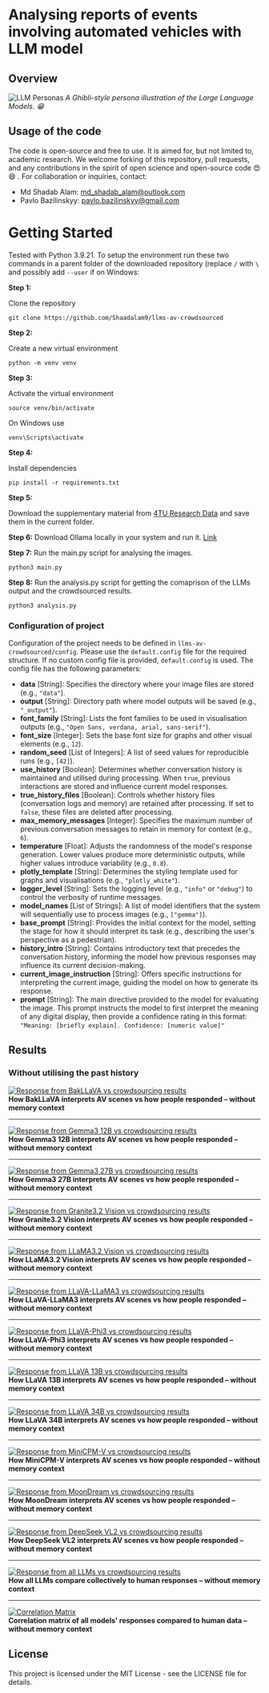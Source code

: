 # Analysing reports of events involving automated vehicles with LLM model


## Overview
![LLM Personas](figures/LLMs_personas.png)
*A Ghibli-style persona illustration of the Large Language Models. 😁*

## Usage of the code
The code is open-source and free to use. It is aimed for, but not limited to, academic research. We welcome forking of this repository, pull requests, and any contributions in the spirit of open science and open-source code 😍😄 .
For collaboration or inquiries, contact:

- Md Shadab Alam: [md_shadab_alam@outlook.com](mailto:md_shadab_alam@outlook.com)  
- Pavlo Bazilinskyy: [pavlo.bazilinskyy@gmail.com](mailto:pavlo.bazilinskyy@gmail.com)


# Getting Started
Tested with Python 3.9.21. To setup the environment run these two commands in a parent folder of the downloaded repository (replace `/` with `\` and possibly add `--user` if on Windows:

**Step 1:**

Clone the repository
```command line
git clone https://github.com/Shaadalam9/llms-av-crowdsourced
```

**Step 2:**

Create a new virtual environment
```command line
python -m venv venv
```

**Step 3:**

Activate the virtual environment
```command line
source venv/bin/activate
```

On Windows use
```command line
venv\Scripts\activate
```

**Step 4:**

Install dependencies
```command line
pip install -r requirements.txt
```

**Step 5:**

Download the supplementary material from [4TU Research Data](xxxx) and save them in the current folder.

**Step 6:**
Download Ollama locally in your system and run it. [Link](https://ollama.com/)

**Step 7:**
Run the main.py script for analysing the images.
```command line
python3 main.py
```

**Step 8:**
Run the analysis.py script for getting the comaprison of the LLMs output and the crowdsourced results.
```command line
python3 analysis.py
```


### Configuration of project

Configuration of the project needs to be defined in `llms-av-crowdsourced/config`. Please use the `default.config` file for the required structure. If no custom config file is provided, `default.config` is used. The config file has the following parameters:

- **data** [String]: Specifies the directory where your image files are stored (e.g., `"data"`).
- **output** [String]: Directory path where model outputs will be saved (e.g., `"_output"`).
- **font_family** [String]: Lists the font families to be used in visualisation outputs (e.g., `"Open Sans, verdana, arial, sans-serif"`).
- **font_size** [Integer]: Sets the base font size for graphs and other visual elements (e.g., `12`).
- **random_seed** [List of Integers]: A list of seed values for reproducible runs (e.g., `[42]`).
- **use_history** [Boolean]: Determines whether conversation history is maintained and utilised during processing. When `true`, previous interactions are stored and influence current model responses.
- **true_history_files** [Boolean]: Controls whether history files (conversation logs and memory) are retained after processing. If set to `false`, these files are deleted after processing.
- **max_memory_messages** [Integer]: Specifies the maximum number of previous conversation messages to retain in memory for context (e.g., `6`).
- **temperature** [Float]: Adjusts the randomness of the model's response generation. Lower values produce more deterministic outputs, while higher values introduce variability (e.g., `0.8`).
- **plotly_template** [String]: Determines the styling template used for graphs and visualisations (e.g., `"plotly_white"`).
- **logger_level** [String]: Sets the logging level (e.g., `"info"` or `"debug"`) to control the verbosity of runtime messages.
- **model_names** [List of Strings]: A list of model identifiers that the system will sequentially use to process images (e.g., `["gemma"]`).
- **base_prompt** [String]: Provides the initial context for the model, setting the stage for how it should interpret its task (e.g., describing the user's perspective as a pedestrian).
- **history_intro** [String]: Contains introductory text that precedes the conversation history, informing the model how previous responses may influence its current decision-making.
- **current_image_instruction** [String]: Offers specific instructions for interpreting the current image, guiding the model on how to generate its response.
- **prompt** [String]: The main directive provided to the model for evaluating the image. This prompt instructs the model to first interpret the meaning of any digital display, then provide a confidence rating in this format:  
  `"Meaning: [briefly explain]. Confidence: [numeric value]"`


## Results

### Without utilising the past history

[![Response from BakLLaVA vs crowdsourcing results](figures/scatter_plot_bakllava_without_memory.png)](https://htmlpreview.github.io/?https://github.com/Shaadalam9/llms-av-crowdsourced/blob/main/figures/scatter_plot_bakllava_without_memory.html)  
**How BakLLaVA interprets AV scenes vs how people responded – without memory context**

---

[![Response from Gemma3 12B vs crowdsourcing results](figures/scatter_plot_gemma3:12b_without_memory.png)](https://htmlpreview.github.io/?https://github.com/Shaadalam9/llms-av-crowdsourced/blob/main/figures/scatter_plot_gemma3:12b_without_memory.html)  
**How Gemma3 12B interprets AV scenes vs how people responded – without memory context**

---

[![Response from Gemma3 27B vs crowdsourcing results](figures/scatter_plot_gemma3:27b_without_memory.png)](https://htmlpreview.github.io/?https://github.com/Shaadalam9/llms-av-crowdsourced/blob/main/figures/scatter_plot_gemma3:27b_without_memory.html)  
**How Gemma3 27B interprets AV scenes vs how people responded – without memory context**

---

[![Response from Granite3.2 Vision vs crowdsourcing results](figures/scatter_plot_granite3.2-vision_without_memory.png)](https://htmlpreview.github.io/?https://github.com/Shaadalam9/llms-av-crowdsourced/blob/main/figures/scatter_plot_granite3.2-vision_without_memory.html)  
**How Granite3.2 Vision interprets AV scenes vs how people responded – without memory context**

---

[![Response from LLaMA3.2 Vision vs crowdsourcing results](figures/scatter_plot_llama3.2-vision_without_memory.png)](https://htmlpreview.github.io/?https://github.com/Shaadalam9/llms-av-crowdsourced/blob/main/figures/scatter_plot_llama3.2-vision_without_memory.html)  
**How LLaMA3.2 Vision interprets AV scenes vs how people responded – without memory context**

---

[![Response from LLaVA-LLaMA3 vs crowdsourcing results](figures/scatter_plot_llava-llama3_without_memory.png)](https://htmlpreview.github.io/?https://github.com/Shaadalam9/llms-av-crowdsourced/blob/main/figures/scatter_plot_llava-llama3_without_memory.html)  
**How LLaVA-LLaMA3 interprets AV scenes vs how people responded – without memory context**

---

[![Response from LLaVA-Phi3 vs crowdsourcing results](figures/scatter_plot_llava-phi3_without_memory.png)](https://htmlpreview.github.io/?https://github.com/Shaadalam9/llms-av-crowdsourced/blob/main/figures/scatter_plot_llava-phi3_without_memory.html)  
**How LLaVA-Phi3 interprets AV scenes vs how people responded – without memory context**

---

[![Response from LLaVA 13B vs crowdsourcing results](figures/scatter_plot_llava:13b_without_memory.png)](https://htmlpreview.github.io/?https://github.com/Shaadalam9/llms-av-crowdsourced/blob/main/figures/scatter_plot_llava:13b_without_memory.html)  
**How LLaVA 13B interprets AV scenes vs how people responded – without memory context**

---

[![Response from LLaVA 34B vs crowdsourcing results](figures/scatter_plot_llava:34b_without_memory.png)](https://htmlpreview.github.io/?https://github.com/Shaadalam9/llms-av-crowdsourced/blob/main/figures/scatter_plot_llava:34b_without_memory.html)  
**How LLaVA 34B interprets AV scenes vs how people responded – without memory context**

---

[![Response from MiniCPM-V vs crowdsourcing results](figures/scatter_plot_minicpm-v_without_memory.png)](https://htmlpreview.github.io/?https://github.com/Shaadalam9/llms-av-crowdsourced/blob/main/figures/scatter_plot_minicpm-v_without_memory.html)  
**How MiniCPM-V interprets AV scenes vs how people responded – without memory context**

---

[![Response from MoonDream vs crowdsourcing results](figures/scatter_plot_moondream_without_memory.png)](https://htmlpreview.github.io/?https://github.com/Shaadalam9/llms-av-crowdsourced/blob/main/figures/scatter_plot_moondream_without_memory.html)  
**How MoonDream interprets AV scenes vs how people responded – without memory context**

---

[![Response from DeepSeek VL2 vs crowdsourcing results](figures/scatter_plot_deepseek-vl2_without_memory.png)](https://htmlpreview.github.io/?https://github.com/Shaadalam9/llms-av-crowdsourced/blob/main/figures/scatter_plot_deepseek-vl2_without_memory.html)  
**How DeepSeek VL2 interprets AV scenes vs how people responded – without memory context**

---

[![Response from all LLMs vs crowdsourcing results](figures/merged_without_memory.png)](https://htmlpreview.github.io/?https://github.com/Shaadalam9/llms-av-crowdsourced/blob/main/figures/merged_without_memory.html)  
**How all LLMs compare collectively to human responses – without memory context**

---

[![Correlation Matrix](figures/spearman_correlation_matrix_without_memory.png)](https://htmlpreview.github.io/?https://github.com/Shaadalam9/llms-av-crowdsourced/blob/main/figures/spearman_correlation_matrix_without_memory.html)  
**Correlation matrix of all models' responses compared to human data – without memory context**

## License
This project is licensed under the MIT License - see the LICENSE file for details.
